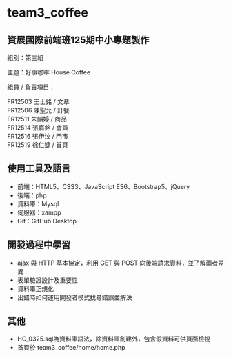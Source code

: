 # team3_coffee

## 資展國際前端班125期中小專題製作  

組別：第三組  

主題：好事咖啡 House Coffee  

組員 / 負責項目：  

FR12503 王士銘 / 文章  
FR12506 陳聖允 / 訂餐  
FR12511 朱韻婷 / 商品  
FR12514 張嘉銘 / 會員  
FR12516 張伊汶 / 門市  
FR12519 徐仁婕 / 首頁  


## 使用工具及語言
- 前端：HTML5、CSS3、JavaScript ES6、Bootstrap5、jQuery  
- 後端：php  
- 資料庫：Mysql  
- 伺服器：xampp  
- Git：GitHub Desktop 
  
  
## 開發過程中學習  
- ajax 與 HTTP 基本協定，利用 GET 與 POST 向後端請求資料，並了解兩者差異  
- 表單驗證設計及重要性  
- 資料庫正規化  
- 出錯時如何運用開發者模式找尋錯誤並解決  

## 其他  
- HC_0325.sql為資料庫語法，除資料庫創建外，包含假資料可供頁面檢視  
- 首頁於 team3_coffee/home/home.php  
